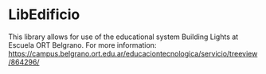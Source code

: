 # LibEdificio
 
This library allows for use of the educational system Building Lights at Escuela ORT Belgrano. For more information: https://campus.belgrano.ort.edu.ar/educaciontecnologica/servicio/treeview/864296/
